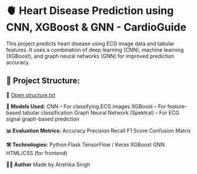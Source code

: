 # 🫀 Heart Disease Prediction using CNN, XGBoost & GNN - CardioGuide
This project predicts heart disease using ECG image data and tabular features. It uses a combination of deep learning (CNN), machine learning (XGBoost), and graph neural networks (GNN) for improved prediction accuracy.

## 📁 Project Structure:
🔗 [Open structure.txt](https://github.com/Anshi1102/CardioGuide/blob/main/structure.txt)

**🧠 Models Used:**
CNN – For classifying ECG images
XGBoost – For feature-based tabular classification
Graph Neural Network (Spektral) – For ECG signal graph-based prediction

**📊 Evaluation Metrics:**
Accuracy
Precision
Recall
F1 Score
Confusion Matrix

**🛠 Technologies:**
Python
Flask
TensorFlow / Keras
XGBoost
GNN
HTML/CSS (for frontend)

**🙋‍♂️ Author**
Made by Anshika Singh
